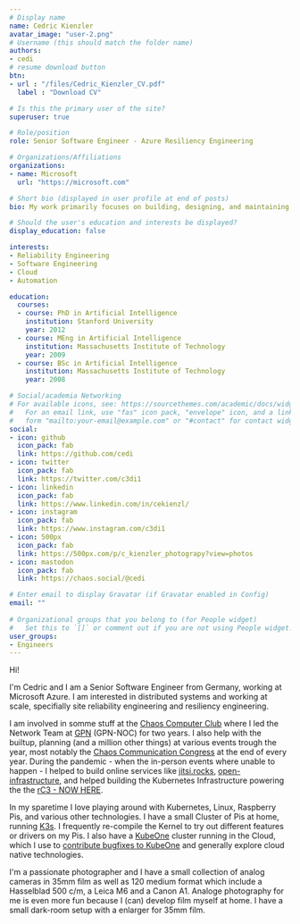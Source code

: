 ```yaml
---
# Display name
name: Cedric Kienzler
avatar_image: "user-2.png"
# Username (this should match the folder name)
authors:
- cedi
# resume download button
btn:
- url : "/files/Cedric_Kienzler_CV.pdf"
  label : "Download CV"

# Is this the primary user of the site?
superuser: true

# Role/position
role: Senior Software Engineer - Azure Resiliency Engineering

# Organizations/Affiliations
organizations:
- name: Microsoft
  url: "https://microsoft.com"

# Short bio (displayed in user profile at end of posts)
bio: My work primarily focuses on building, designing, and maintaining highly distributed systems at large scale

# Should the user's education and interests be displayed?
display_education: false

interests:
- Reliability Engineering
- Software Engineering
- Cloud
- Automation

education:
  courses:
  - course: PhD in Artificial Intelligence
    institution: Stanford University
    year: 2012
  - course: MEng in Artificial Intelligence
    institution: Massachusetts Institute of Technology
    year: 2009
  - course: BSc in Artificial Intelligence
    institution: Massachusetts Institute of Technology
    year: 2008

# Social/academia Networking
# For available icons, see: https://sourcethemes.com/academic/docs/widgets/#icons
#   For an email link, use "fas" icon pack, "envelope" icon, and a link in the
#   form "mailto:your-email@example.com" or "#contact" for contact widget.
social:
- icon: github
  icon_pack: fab
  link: https://github.com/cedi
- icon: twitter
  icon_pack: fab
  link: https://twitter.com/c3di1
- icon: linkedin
  icon_pack: fab
  link: https://www.linkedin.com/in/cekienzl/
- icon: instagram
  icon_pack: fab
  link: https://www.instagram.com/c3di1
- icon: 500px
  icon_pack: fab
  link: https://500px.com/p/c_kienzler_photograpy?view=photos
- icon: mastodon
  icon_pack: fab
  link: https://chaos.social/@cedi

# Enter email to display Gravatar (if Gravatar enabled in Config)
email: ""
  
# Organizational groups that you belong to (for People widget)
#   Set this to `[]` or comment out if you are not using People widget.  
user_groups:
- Engineers
---
```


Hi!

I'm Cedric and I am a Senior Software Engineer from Germany, working at Microsoft Azure.
I am interested in distributed systems and working at scale, specifially site reliability engineering and resiliency engineering.

I am involved in somme stuff at the [Chaos Computer Club](https://ccc.de) where I led the Network Team at [GPN](https://de.wikipedia.org/wiki/Gulaschprogrammiernacht) (GPN-NOC) for two years. I also help with the builtup, planning (and a million other things) at various events trough the year, most notably the [Chaos Communication Congress](https://en.wikipedia.org/wiki/Chaos_Communication_Congress) at the end of every year.
During the pandemic - when the in-person events where unable to happen - I helped to build online services like [jitsi.rocks](https://jitsi.rocks), [open-infrastructure](https://open-infrastructure.de), and helped building the Kubernetes Infrastructure powering the the [rC3 - NOW HERE](https://rc3.world/2021/).

In my sparetime I love playing around with Kubernetes, Linux, Raspberry Pis, and various other technologies. I have a small Cluster of Pis at home, running [K3s](https://k3s.io). I frequently re-compile the Kernel to try out different features or drivers on my Pis. I also have a [KubeOne](https://github.com/kubermatic/kubeone) cluster running in the Cloud, which I use to [contribute bugfixes to KubeOne](/project/kubeone/) and generally explore cloud native technologies.

I'm a passionate photographer and I have a small collection of analog cameras in 35mm film as well as 120 medium format which include a Hasselblad 500 c/m, a Leica M6 and a Canon A1.
Analoge photography for me is even more fun because I (can) develop film myself at home. I have a small dark-room setup with a enlarger for 35mm film.
